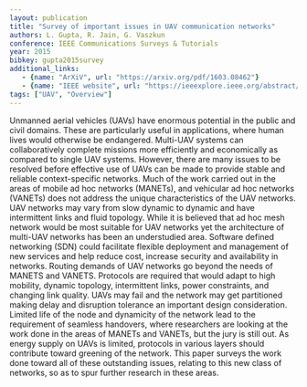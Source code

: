 ```yaml
---
layout: publication
title: "Survey of important issues in UAV communication networks"
authors: L. Gupta, R. Jain, G. Vaszkun
conference: IEEE Communications Surveys & Tutorials
year: 2015
bibkey: gupta2015survey
additional_links:
   - {name: "ArXiV", url: "https://arxiv.org/pdf/1603.08462"}
   - {name: "IEEE website", url: "https://ieeexplore.ieee.org/abstract/document/7317490"}
tags: ["UAV", "Overview"]
---
```

Unmanned aerial vehicles (UAVs) have enormous potential in the public and civil domains. These are particularly useful in applications, where human lives would otherwise be endangered. Multi-UAV systems can collaboratively complete missions more efficiently and economically as compared to single UAV systems. However, there are many issues to be resolved before effective use of UAVs can be made to provide stable and reliable context-specific networks. Much of the work carried out in the areas of mobile ad hoc networks (MANETs), and vehicular ad hoc networks (VANETs) does not address the unique characteristics of the UAV networks. UAV networks may vary from slow dynamic to dynamic and have intermittent links and fluid topology. While it is believed that ad hoc mesh network would be most suitable for UAV networks yet the architecture of multi-UAV networks has been an understudied area. Software defined networking (SDN) could facilitate flexible deployment and management of new services and help reduce cost, increase security and availability in networks. Routing demands of UAV networks go beyond the needs of MANETS and VANETS. Protocols are required that would adapt to high mobility, dynamic topology, intermittent links, power constraints, and changing link quality. UAVs may fail and the network may get partitioned making delay and disruption tolerance an important design consideration. Limited life of the node and dynamicity of the network lead to the requirement of seamless handovers, where researchers are looking at the work done in the areas of MANETs and VANETs, but the jury is still out. As energy supply on UAVs is limited, protocols in various layers should contribute toward greening of the network. This paper surveys the work done toward all of these outstanding issues, relating to this new class of networks, so as to spur further research in these areas.
